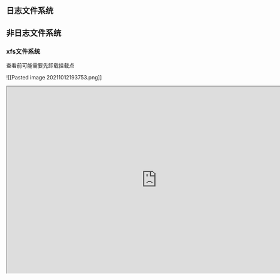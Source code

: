 ## 日志文件系统


## 非日志文件系统



### xfs文件系统
查看前可能需要先卸载挂载点

![[Pasted image 20211012193753.png]]


<iframe 
 height=500
 width=800  
src="https://blog.csdn.net/weixin_31869917/article/details/116732619"　
>
</iframe>

